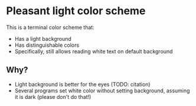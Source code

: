 # Pleasant light color scheme

This is a terminal color scheme that:

* Has a light background
* Has distinguishable colors
* Specifically, still allows reading white text on default background

## Why?

* Light background is better for the eyes (TODO: citation)
* Several programs set white color without setting background, assuming it is
  dark (please don't do that!)
